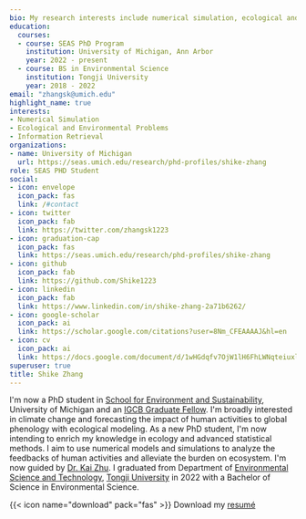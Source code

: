 ```yaml
---
bio: My research interests include numerical simulation, ecological and environmental problems.
education:
  courses:
  - course: SEAS PhD Program
    institution: University of Michigan, Ann Arbor
    year: 2022 - present
  - course: BS in Environmental Science
    institution: Tongji University
    year: 2018 - 2022
email: "zhangsk@umich.edu"
highlight_name: true
interests:
- Numerical Simulation
- Ecological and Environmental Problems
- Information Retrieval
organizations:
- name: University of Michigan
  url: https://seas.umich.edu/research/phd-profiles/shike-zhang
role: SEAS PHD Student
social:
- icon: envelope
  icon_pack: fas
  link: /#contact
- icon: twitter
  icon_pack: fab
  link: https://twitter.com/zhangsk1223
- icon: graduation-cap
  icon_pack: fas
  link: https://seas.umich.edu/research/phd-profiles/shike-zhang
- icon: github
  icon_pack: fab
  link: https://github.com/Shike1223
- icon: linkedin
  icon_pack: fab
  link: https://www.linkedin.com/in/shike-zhang-2a71b6262/
- icon: google-scholar
  icon_pack: ai
  link: https://scholar.google.com/citations?user=8Nm_CFEAAAAJ&hl=en
- icon: cv
  icon_pack: ai
  link: https://docs.google.com/document/d/1wHGdqfv7OjW1lH6FhLWNqteiuxlsKP7e/edit#
superuser: true
title: Shike Zhang
---
```


I'm now a PhD student in [School for Environment and Sustainability](https://seas.umich.edu/), University of Michigan and an [IGCB Graduate Fellow](https://seas.umich.edu/globalchangebiology/people). I'm broadly interested in climate change and forecasting the impact of human activities to global phenology with ecological modeling. As a new PhD student, I'm now intending to enrich my knowledge in ecology and advanced statistical methods. I aim to use numerical models and simulations to analyze the feedbacks of human activities and alleviate the burden on ecosystem. I'm now guided by [Dr. Kai Zhu](https://zhulab.seas.umich.edu/). I graduated from Department of [Environmental Science and Technology](https://sese.tongji.edu.cn/), [Tongji University](https://www.tongji.edu.cn/) in 2022 with a Bachelor of Science in Environmental Science.

{{< icon name="download" pack="fas" >}} Download my [resumé](https://docs.google.com/document/d/1wHGdqfv7OjW1lH6FhLWNqteiuxlsKP7e/edit?usp=sharing&ouid=101027145709429142519&rtpof=true&sd=true)
